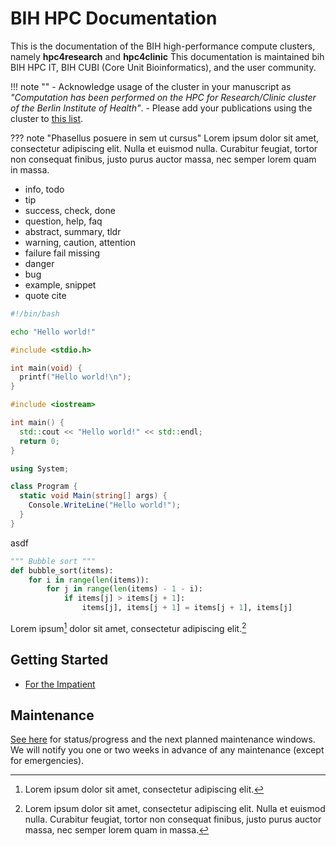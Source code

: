 # BIH HPC Documentation

This is the documentation of the BIH high-performance compute clusters, namely **hpc4research** and **hpc4clinic**
This documentation is maintained bih BIH HPC IT, BIH CUBI (Core Unit Bioinformatics), and the user community.

!!! note ""
    - Acknowledge usage of the cluster in your manuscript as *"Computation has been performed on the HPC for Research/Clinic cluster of the Berlin Institute of Health"*.
    - Please add your publications using the cluster to [this list](miscellaneous/publication-list).

??? note "Phasellus posuere in sem ut cursus"
    Lorem ipsum dolor sit amet, consectetur adipiscing elit. Nulla et euismod
    nulla. Curabitur feugiat, tortor non consequat finibus, justo purus auctor
    massa, nec semper lorem quam in massa.

- info, todo
- tip
- success, check, done
- question, help, faq
- abstract, summary, tldr
- warning, caution, attention
- failure fail missing
- danger
- bug
- example, snippet
- quote cite

``` bash tab="Bash"
#!/bin/bash

echo "Hello world!"
```

``` c tab="C"
#include <stdio.h>

int main(void) {
  printf("Hello world!\n");
}
```

``` c++ tab="C++"
#include <iostream>

int main() {
  std::cout << "Hello world!" << std::endl;
  return 0;
}
```

``` c# tab="C#"
using System;

class Program {
  static void Main(string[] args) {
    Console.WriteLine("Hello world!");
  }
}
```


asdf

``` python hl_lines="3 4"
""" Bubble sort """
def bubble_sort(items):
    for i in range(len(items)):
        for j in range(len(items) - 1 - i):
            if items[j] > items[j + 1]:
                items[j], items[j + 1] = items[j + 1], items[j]
```

Lorem ipsum[^1] dolor sit amet, consectetur adipiscing elit.[^2]

[^1]: Lorem ipsum dolor sit amet, consectetur adipiscing elit.

[^2]:
    Lorem ipsum dolor sit amet, consectetur adipiscing elit. Nulla et euismod
    nulla. Curabitur feugiat, tortor non consequat finibus, justo purus auctor
    massa, nec semper lorem quam in massa.

## Getting Started

- [For the Impatient](getting-started/for-the-impatient)


## Maintenance

[See here](admin/maintenance-windows) for status/progress and the next planned maintenance windows. We will notify you one or two weeks in advance of any maintenance (except for emergencies).

